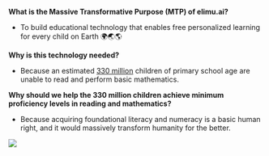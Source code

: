 **What is the Massive Transformative Purpose (MTP) of elimu.ai?**

- To build educational technology that enables free personalized learning for every child on Earth 🌍🌏🌎

**Why is this technology needed?**

- Because an estimated [330 million](https://www.sciencedirect.com/science/article/pii/S2666374023000389#bib0034) children of primary school age are unable to read and perform basic mathematics.

**Why should we help the 330 million children achieve minimum proficiency levels in reading and mathematics?**

- Because acquiring foundational literacy and numeracy is a basic human right, and it would massively transform humanity for the better.

![](https://user-images.githubusercontent.com/15718174/82723985-51250780-9d05-11ea-8fc6-e800d9b414eb.png)

